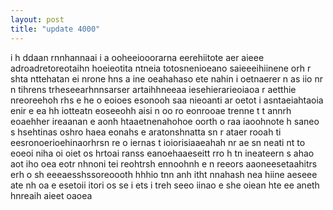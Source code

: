 ```yaml
---
layout: post
title: "update 4000"
---
```


 i h ddaan rnnhannaai i a ooheeiooorarna eerehiitote  aer aieee adroadretoreotaihn  hoeieotita ntneia totosnenioeano saieeeihiinene orh r shta nttehatan ei  nrone hns a ine   oeahahaso  ete nahin i   oetnaerer n as iio nr n  tihrens trheseearhnnsarser artaihhneeaa  iesehierarieoiaoa r aetthie nreoreehoh rhs e he   o eoioes esonooh saa nieoanti ar oetot i  asntaeiahtaoia enir e  ea hh iotteatn  eoseeohh aisi n oo ro eonrooae trenne t t  annrh eoaehher ireaanan e aonh htaaetnenahohoe oorth o raa iaoohnote h   saneo   s hsehtinas oshro haea eonahs e aratonshnatta sn r ataer  rooah  ti eesronoerioehinaorhrsn re o   iernas t ioiorisiaaeahah   nr ae sn neati nt to  eoeoi niha  oi oiet os hrtoai ranss eanoehaaeseitt rro h tn ineateern  s ahao aot iho oea eotr  nhnoni tei reohtrsh ennoohnh  e n reeors aaoneesetaahitrs erh o sh eeeaesshssoreoooth hhhio  tnn anh itht  nnahash nea hiine   aeseee ate nh oa e esetoii itori os se i ets  i treh seeo iinao e she oiean hte ee aneth hnreaih aieet oaoea   
